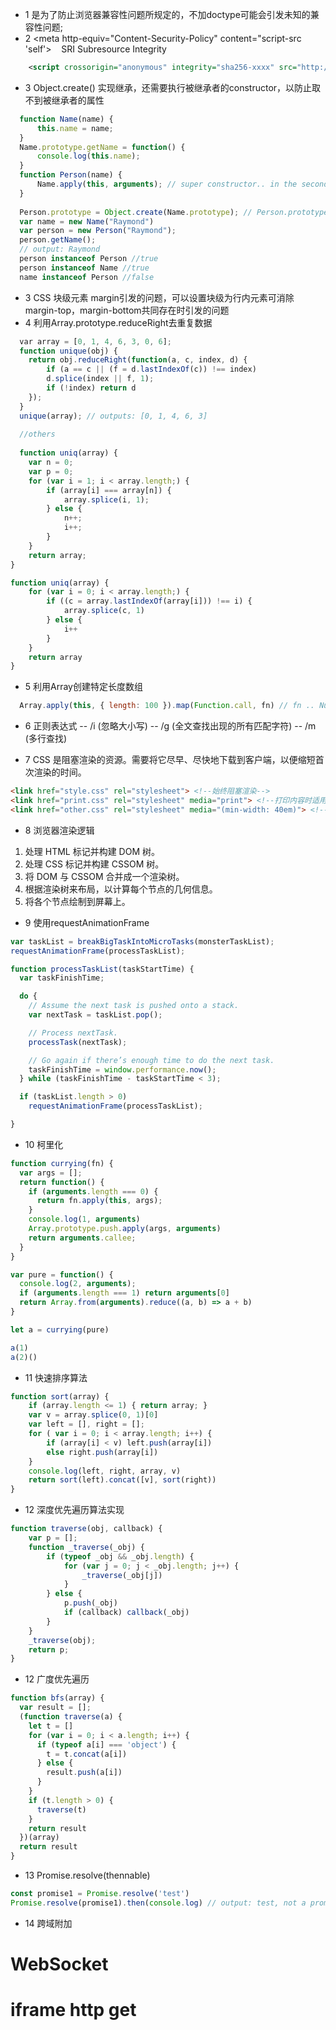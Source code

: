 - 1 <!doctype html>是为了防止浏览器兼容性问题所规定的，不加doctype可能会引发未知的兼容性问题;
- 2 <meta http-equiv="Content-Security-Policy" content="script-src 'self'>
    SRI Subresource Integrity 
```xml
    <script crossorigin="anonymous" integrity="sha256-xxxx" src="http://cdn.example.com/js/jquery.js"></script>
```
- 3 Object.create() 实现继承，还需要执行被继承者的constructor，以防止取不到被继承者的属性
```javascript
  function Name(name) {
      this.name = name;
  }
  Name.prototype.getName = function() {
      console.log(this.name);
  }
  function Person(name) {
      Name.apply(this, arguments); // super constructor.. in the second way, should remove current line
  }
  
  Person.prototype = Object.create(Name.prototype); // Person.prototype = new Name("Raymond");
  var name = new Name("Raymond")
  var person = new Person("Raymond");
  person.getName();
  // output: Raymond
  person instanceof Person //true
  person instanceof Name //true
  name instanceof Person //false
```
- 3 CSS 块级元素 margin引发的问题，可以设置块级为行内元素可消除margin-top，margin-bottom共同存在时引发的问题
- 4 利用Array.prototype.reduceRight去重复数据
```javascript
  var array = [0, 1, 4, 6, 3, 0, 6];
  function unique(obj) {
    return obj.reduceRight(function(a, c, index, d) {
        if (a == c || (f = d.lastIndexOf(c)) !== index)
        d.splice(index || f, 1);
        if (!index) return d
    });
  }
  unique(array); // outputs: [0, 1, 4, 6, 3]
  
  //others
  
  function uniq(array) {
    var n = 0;
    var p = 0;
    for (var i = 1; i < array.length;) {
        if (array[i] === array[n]) {
            array.splice(i, 1);
        } else {
            n++;
            i++;
        }
    }
    return array;
}

function uniq(array) {
    for (var i = 0; i < array.length;) {
        if ((c = array.lastIndexOf(array[i])) !== i) {
            array.splice(c, 1)
        } else {
            i++
        }
    }
    return array
}

```
- 5 利用Array创建特定长度数组
```javascript
  Array.apply(this, { length: 100 }).map(Function.call, fn) // fn .. Number .. function(i) { return i; }
```
- 6 正则表达式
-- /i (忽略大小写)
-- /g (全文查找出现的所有匹配字符)
-- /m (多行查找)

- 7 CSS 是阻塞渲染的资源。需要将它尽早、尽快地下载到客户端，以便缩短首次渲染的时间。
```HTML
<link href="style.css" rel="stylesheet"> <!--始终阻塞渲染-->
<link href="print.css" rel="stylesheet" media="print"> <!--打印内容时适用,或想重新安排布局、更改字体适用-->
<link href="other.css" rel="stylesheet" media="(min-width: 40em)"> <!--媒体查询符合条件时阻塞渲染-->
```
- 8 浏览器渲染逻辑
1. 处理 HTML 标记并构建 DOM 树。
2. 处理 CSS 标记并构建 CSSOM 树。
3. 将 DOM 与 CSSOM 合并成一个渲染树。
4. 根据渲染树来布局，以计算每个节点的几何信息。
5. 将各个节点绘制到屏幕上。
- 9 使用requestAnimationFrame
```javascript
var taskList = breakBigTaskIntoMicroTasks(monsterTaskList);
requestAnimationFrame(processTaskList);

function processTaskList(taskStartTime) {
  var taskFinishTime;

  do {
    // Assume the next task is pushed onto a stack.
    var nextTask = taskList.pop();

    // Process nextTask.
    processTask(nextTask);

    // Go again if there’s enough time to do the next task.
    taskFinishTime = window.performance.now();
  } while (taskFinishTime - taskStartTime < 3);

  if (taskList.length > 0)
    requestAnimationFrame(processTaskList);

}
```
- 10  柯里化
```javascript
function currying(fn) {
  var args = [];
  return function() {
    if (arguments.length === 0) {
      return fn.apply(this, args);
    }
    console.log(1, arguments)
    Array.prototype.push.apply(args, arguments)
    return arguments.callee;
  }
}

var pure = function() {
  console.log(2, arguments);
  if (arguments.length === 1) return arguments[0]
  return Array.from(arguments).reduce((a, b) => a + b)
}

let a = currying(pure)

a(1)
a(2)()

```
- 11 快速排序算法
```javascript
function sort(array) {
    if (array.length <= 1) { return array; }
    var v = array.splice(0, 1)[0]
    var left = [], right = [];
    for ( var i = 0; i < array.length; i++) {
        if (array[i] < v) left.push(array[i])
        else right.push(array[i])
    }
    console.log(left, right, array, v)
    return sort(left).concat([v], sort(right))
}
```
- 12 深度优先遍历算法实现
```javascript
function traverse(obj, callback) {
    var p = [];
    function _traverse(_obj) {
        if (typeof _obj && _obj.length) {
            for (var j = 0; j < _obj.length; j++) {
                _traverse(_obj[j])
            }
        } else {
            p.push(_obj)
            if (callback) callback(_obj)
        }
    }
    _traverse(obj);
    return p;
}
```

- 12 广度优先遍历

```javascript
function bfs(array) {
  var result = [];
  (function traverse(a) {
    let t = []
    for (var i = 0; i < a.length; i++) {
      if (typeof a[i] === 'object') {
        t = t.concat(a[i])
      } else {
        result.push(a[i])
      }
    }
    if (t.length > 0) {
      traverse(t)
    }
    return result
  })(array)
  return result
}
```

- 13 Promise.resolve(thennable)

```javascript
const promise1 = Promise.resolve('test')
Promise.resolve(promise1).then(console.log) // output: test, not a promise object
```

- 14 跨域附加
# WebSocket
# iframe http get
